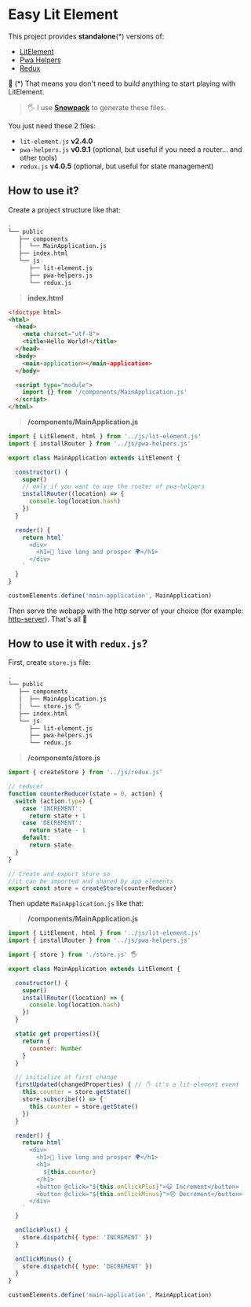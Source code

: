 # Easy Lit Element

This project provides **standalone**(*) versions of:
- [LitElement](https://lit-element.polymer-project.org/) 
- [Pwa Helpers](https://github.com/Polymer/pwa-helpers)
- [Redux](https://redux.js.org/)

🎉 (*) That means you don't need to build anything to start playing with LitElement.

> 🖐️ I use **[Snowpack](https://www.snowpack.dev/)** to generate these files.

You just need these 2 files:

- `lit-element.js` **v2.4.0**
- `pwa-helpers.js` **v0.9.1** (optional, but useful if you need a router... and other tools)
- `redux.js` **v4.0.5** (optional, but useful for state management)

## How to use it?

Create a project structure like that:

```bash
.
└── public
   ├── components
   │  └── MainApplication.js
   ├── index.html
   └── js
      ├── lit-element.js
      ├── pwa-helpers.js
      └── redux.js
```

> **index.html**

```html
<!doctype html>
<html>
  <head>
    <meta charset="utf-8">
    <title>Hello World!</title>
  </head>
  <body>
    <main-application></main-application>
  </body>

  <script type="module">
    import {} from '/components/MainApplication.js'
  </script>
</html>  
```

> **/components/MainApplication.js**

```javascript
import { LitElement, html } from '../js/lit-element.js'
import { installRouter } from '../js/pwa-helpers.js'

export class MainApplication extends LitElement {

  constructor() {
    super()
    // only if you want to use the router of pwa-helpers
    installRouter((location) => {
      console.log(location.hash)
    })
  }

  render() {
    return html`
      <div>
        <h1>🖖 live long and prosper 🌍</h1>
      </div>
    `
  }
}

customElements.define('main-application', MainApplication)
```

Then serve the webapp with the http server of your choice (for example: [http-server](https://github.com/http-party/http-server)). That's all 🎉 

## How to use it with `redux.js`?

First, create `store.js` file:

```bash
.
└── public
   ├── components
   │  ├── MainApplication.js
   │  └── store.js 🖐️
   ├── index.html
   └── js
      ├── lit-element.js
      ├── pwa-helpers.js
      └── redux.js
```

> **/components/store.js**

```javascript
import { createStore } from '../js/redux.js'

// reducer
function counterReducer(state = 0, action) {
  switch (action.type) {
    case 'INCREMENT':
      return state + 1
    case 'DECREMENT':
      return state - 1
    default:
      return state
  }
}

// Create and export store so 
//it can be imported and shared by app elements
export const store = createStore(counterReducer)
```

Then update `MainApplication.js` like that:


> **/components/MainApplication.js**

```javascript
import { LitElement, html } from '../js/lit-element.js'
import { installRouter } from '../js/pwa-helpers.js'

import { store } from './store.js' 🖐️

export class MainApplication extends LitElement {

  constructor() {
    super()
    installRouter((location) => {
      console.log(location.hash)
    })
  }

  static get properties(){
    return {
      counter: Number
    }
  }

  // initialize at first change
  firstUpdated(changedProperties) { // 🖐️ it's a lit-element event
    this.counter = store.getState()
    store.subscribe(() => {
      this.counter = store.getState()
    })
  }

  render() {
    return html`
      <div>
        <h1>🖖 live long and prosper 🌍</h1>
        <h1>
          ${this.counter}
        </h1> 
        <button @click="${this.onClickPlus}">😃 Increment</button>
        <button @click="${this.onClickMinus}">😠 Decrement</button>
      </div>
    `
  }

  onClickPlus() {
    store.dispatch({ type: 'INCREMENT' })
  }

  onClickMinus() {
    store.dispatch({ type: 'DECREMENT' })
  }
}

customElements.define('main-application', MainApplication)
```

